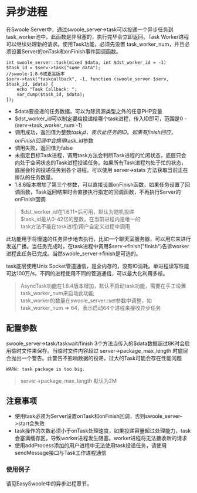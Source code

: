 # 异步进程
  在Swoole Server中，通过swoole_server->task可以投递一个异步任务到task_worker池中。此函数是非阻塞的，执行完毕会立即返回。Task Worker进程可以继续处理新的请求。使用Task功能，必须先设置 task_worker_num，并且必须设置Server的onTask和onFinish事件回调函数。
  ```
  int swoole_server::task(mixed $data, int $dst_worker_id = -1) 
  $task_id = $serv->task("some data");
  //swoole-1.8.6或更高版本
  $serv->task("taskcallback", -1, function (swoole_server $serv, $task_id, $data) {
      echo "Task Callback: ";
      var_dump($task_id, $data);
  });
  ```
  
  - $data要投递的任务数据，可以为除资源类型之外的任意PHP变量
  - $dst_worker_id可以制定要给投递给哪个task进程，传入ID即可，范围是0 - (serv->task_worker_num -1)
  - 调用成功，返回值为整数$task_id，表示此任务的ID。如果有finish回应，onFinish回调中会携带$task_id参数
  - 调用失败，返回值为false
  - 未指定目标Task进程，调用task方法会判断Task进程的忙闲状态，底层只会向处于空闲状态的Task进程投递任务。如果所有Task进程均处于忙的状态，底层会轮询投递任务到各个进程。可以使用 server->stats 方法获取当前正在排队的任务数量。
  - 1.8.6版本增加了第三个参数，可以直接设置onFinish函数，如果任务设置了回调函数，Task返回结果时会直接执行指定的回调函数，不再执行Server的onFinish回调
 > $dst_worker_id在1.6.11+后可用，默认为随机投递</br>
   $task_id是从0-42亿的整数，在当前进程内是唯一的</br>
   task方法不能在task进程/用户自定义进程中调用
   
此功能用于将慢速的任务异步地去执行，比如一个聊天室服务器，可以用它来进行发送广播。当任务完成时，在task进程中调用$serv->finish("finish")告诉worker进程此任务已完成。当然swoole_server->finish是可选的。
 
task底层使用Unix Socket管道通信，是全内存的，没有IO消耗。单进程读写性能可达100万/s，不同的进程使用不同的管道通信，可以最大化利用多核。
> AsyncTask功能在1.6.4版本增加，默认不启动task功能，需要在手工设置task_worker_num来启动此功能</br>
task_worker的数量在swoole_server::set参数中调整，如task_worker_num => 64，表示启动64个进程来接收异步任务
   
## 配置参数
swoole_server->task/taskwait/finish 3个方法当传入的$data数据超过8K时会启用临时文件来保存。当临时文件内容超过 server->package_max_length 时底层会抛出一个警告。此警告不影响数据的投递，过大的Task可能会存在性能问题
```
WARN: task package is too big.
```
> server->package_max_length 默认为2M
## 注意事项
- 使用task必须为Server设置onTask和onFinish回调，否则swoole_server->start会失败
- task操作的次数必须小于onTask处理速度，如果投递容量超过处理能力，task会塞满缓存区，导致worker进程发生阻塞。worker进程将无法接收新的请求
- 使用addProcess添加的用户进程中无法使用task投递任务，请使用sendMessage接口与Task工作进程通信

### 使用例子
请见EasySwoole中的异步进程章节。
 
<script>
    var _hmt = _hmt || [];
    (function() {
        var hm = document.createElement("script");
        hm.src = "https://hm.baidu.com/hm.js?4c8d895ff3b25bddb6fa4185c8651cc3";
        var s = document.getElementsByTagName("script")[0];
        s.parentNode.insertBefore(hm, s);
    })();
</script>   
<script>
(function(){
    var bp = document.createElement('script');
    var curProtocol = window.location.protocol.split(':')[0];
    if (curProtocol === 'https') {
        bp.src = 'https://zz.bdstatic.com/linksubmit/push.js';        
    }
    else {
        bp.src = 'http://push.zhanzhang.baidu.com/push.js';
    }
    var s = document.getElementsByTagName("script")[0];
    s.parentNode.insertBefore(bp, s);
})();
</script>
